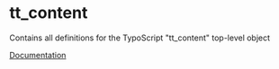 # tt_content

Contains all definitions for the TypoScript "tt_content" top-level object

[Documentation](https://docs.typo3.org/m/typo3/reference-typoscript/main/en-us/TopLevelObjects/Other.html#tt)